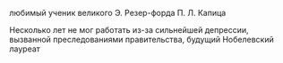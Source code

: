 любимый ученик великого Э. Резер-форда П. Л. Капица

Несколько лет не мог работать из-за сильнейшей депрессии, вызванной преследованиями правительства, будущий Нобелевский лауреат